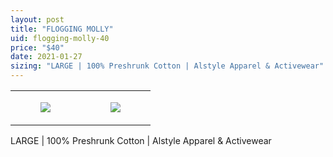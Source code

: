 ```yaml
---
layout: post
title: "FLOGGING MOLLY"
uid: flogging-molly-40
price: "$40"
date: 2021-01-27
sizing: "LARGE | 100% Preshrunk Cotton | Alstyle Apparel & Activewear"
---
```




<table style="width:100%;"><tr><td style="vertical-align:top;">
      <figure class="tmblr-full" data-orig-height="2048" data-orig-width="1365" data-orig-src="https://concertshirts.netlify.app/shirts/0150/0150-01.jpg"><img src="https://64.media.tumblr.com/e6f2e0fa2ac6c4621956ccd059d33da4/a0ff9ee58fd207e9-cb/s540x810/ebc386dcf321be3551493a93de9ff40198c2fd17.jpg" data-orig-height="2048" data-orig-width="1365" data-orig-src="https://concertshirts.netlify.app/shirts/0150/0150-01.jpg"/></figure></td>
    <td style="vertical-align:top;">
      <figure class="tmblr-full" data-orig-height="2048" data-orig-width="1365" data-orig-src="https://concertshirts.netlify.app/shirts/0150/0150-02.jpg"><img src="https://64.media.tumblr.com/f3f4ba24db169c47868bef5b38e7be23/a0ff9ee58fd207e9-45/s540x810/e1a7eed170b7ce4dd1b9b881475b0a8a266043ad.jpg" data-orig-height="2048" data-orig-width="1365" data-orig-src="https://concertshirts.netlify.app/shirts/0150/0150-02.jpg"/></figure></td>
  </tr></table><p>
  LARGE | 100% Preshrunk Cotton | Alstyle Apparel &amp; Activewear
</p>
